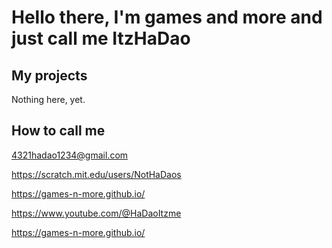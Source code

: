 # Hello there, I'm games and more and just call me ItzHaDao
## My projects
Nothing here, yet.
## How to call me
4321hadao1234@gmail.com

https://scratch.mit.edu/users/NotHaDaos

https://games-n-more.github.io/

https://www.youtube.com/@HaDaoItzme

https://games-n-more.github.io/
<!--
If you can read this, hi!!!
--!>
